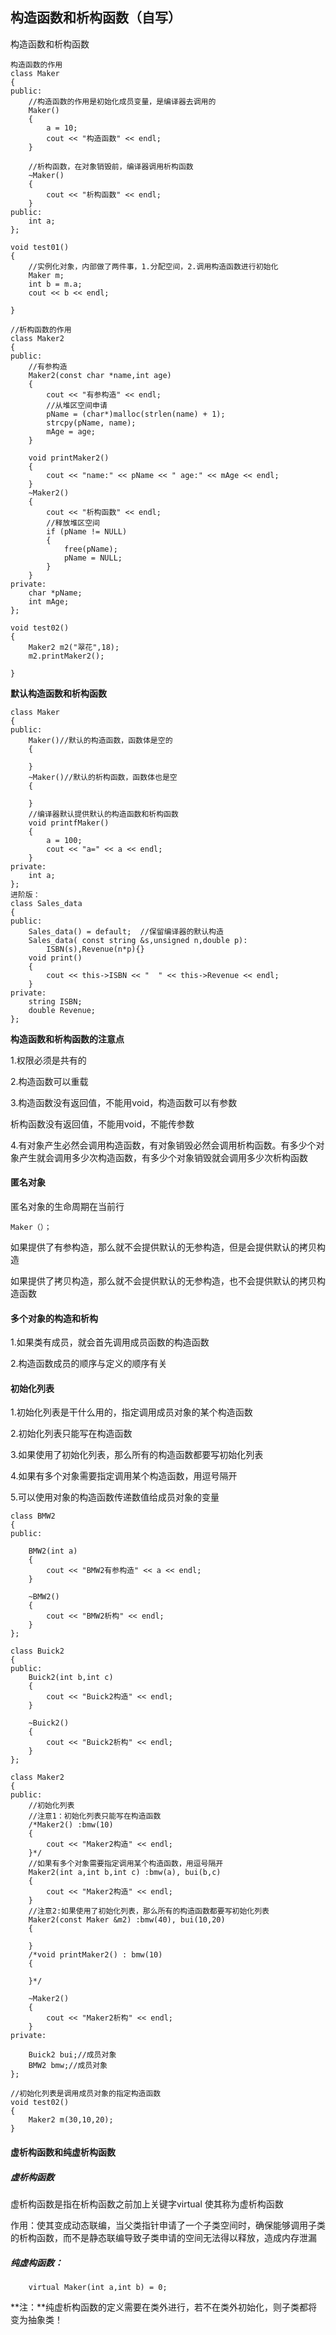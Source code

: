 ## 构造函数和析构函数（自写）

构造函数和析构函数

```
构造函数的作用
class Maker
{
public:
	//构造函数的作用是初始化成员变量，是编译器去调用的
	Maker()
	{
		a = 10;
		cout << "构造函数" << endl;
	}

	//析构函数，在对象销毁前，编译器调用析构函数
	~Maker()
	{
		cout << "析构函数" << endl;
	}
public:
	int a;
};

void test01()
{
	//实例化对象，内部做了两件事，1.分配空间，2.调用构造函数进行初始化
	Maker m;
	int b = m.a;
	cout << b << endl;

}

//析构函数的作用
class Maker2
{
public:
	//有参构造
	Maker2(const char *name,int age)
	{
		cout << "有参构造" << endl;
		//从堆区空间申请
		pName = (char*)malloc(strlen(name) + 1);
		strcpy(pName, name);
		mAge = age;
	}

	void printMaker2()
	{
		cout << "name:" << pName << " age:" << mAge << endl;
	}
	~Maker2()
	{
		cout << "析构函数" << endl;
		//释放堆区空间
		if (pName != NULL)
		{
			free(pName);
			pName = NULL;
		}
	}
private:
	char *pName;
	int mAge;
};

void test02()
{
	Maker2 m2("翠花",18);
	m2.printMaker2();

}
```

**默认构造函数和析构函数**

```
class Maker
{
public:
	Maker()//默认的构造函数，函数体是空的
	{

	}
	~Maker()//默认的析构函数，函数体也是空
	{

	}
	//编译器默认提供默认的构造函数和析构函数
	void printfMaker()
	{
		a = 100;
		cout << "a=" << a << endl;
	}
private:
	int a;
};
进阶版：
class Sales_data
{
public:
	Sales_data() = default;  //保留编译器的默认构造
	Sales_data( const string &s,unsigned n,double p):
		ISBN(s),Revenue(n*p){}
	void print()
	{
		cout << this->ISBN << "  " << this->Revenue << endl;
	}
private:
	string ISBN;
	double Revenue;
};
```

**构造函数和析构函数的注意点**

1.权限必须是共有的

2.构造函数可以重载

3.构造函数没有返回值，不能用void，构造函数可以有参数

析构函数没有返回值，不能用void，不能传参数

4.有对象产生必然会调用构造函数，有对象销毁必然会调用析构函数。有多少个对象产生就会调用多少次构造函数，有多少个对象销毁就会调用多少次析构函数

#### 匿名对象

匿名对象的生命周期在当前行

```
Maker（）；
```

如果提供了有参构造，那么就不会提供默认的无参构造，但是会提供默认的拷贝构造

如果提供了拷贝构造，那么就不会提供默认的无参构造，也不会提供默认的拷贝构造函数

#### 多个对象的构造和析构

1.如果类有成员，就会首先调用成员函数的构造函数

2.构造函数成员的顺序与定义的顺序有关



#### 初始化列表

1.初始化列表是干什么用的，指定调用成员对象的某个构造函数

2.初始化列表只能写在构造函数

3.如果使用了初始化列表，那么所有的构造函数都要写初始化列表

4.如果有多个对象需要指定调用某个构造函数，用逗号隔开

5.可以使用对象的构造函数传递数值给成员对象的变量

```
class BMW2
{
public:

	BMW2(int a)
	{
		cout << "BMW2有参构造" << a << endl;
	}

	~BMW2()
	{
		cout << "BMW2析构" << endl;
	}
};

class Buick2
{
public:
	Buick2(int b,int c)
	{
		cout << "Buick2构造" << endl;
	}

	~Buick2()
	{
		cout << "Buick2析构" << endl;
	}
};

class Maker2
{
public:
	//初始化列表
	//注意1：初始化列表只能写在构造函数
	/*Maker2() :bmw(10)
	{
		cout << "Maker2构造" << endl;
	}*/
	//如果有多个对象需要指定调用某个构造函数，用逗号隔开
	Maker2(int a,int b,int c) :bmw(a), bui(b,c)
	{
		cout << "Maker2构造" << endl;
	}
	//注意2:如果使用了初始化列表，那么所有的构造函数都要写初始化列表
	Maker2(const Maker &m2) :bmw(40), bui(10,20)
	{

	}
	/*void printMaker2() : bmw(10)
	{

	}*/

	~Maker2()
	{
		cout << "Maker2析构" << endl;
	}
private:

	Buick2 bui;//成员对象
	BMW2 bmw;//成员对象
};

//初始化列表是调用成员对象的指定构造函数
void test02()
{
	Maker2 m(30,10,20);
}
```

#### 虚析构函数和纯虚析构函数

##### 虚析构函数

虚析构函数是指在析构函数之前加上关键字virtual 使其称为虚析构函数

作用：使其变成动态联编，当父类指针申请了一个子类空间时，确保能够调用子类的析构函数，而不是静态联编导致子类申请的空间无法得以释放，造成内存泄漏

##### 纯虚构函数：

```
	virtual Maker(int a,int b) = 0; 
```

**注：**纯虚析构函数的定义需要在类外进行，若不在类外初始化，则子类都将变为抽象类！